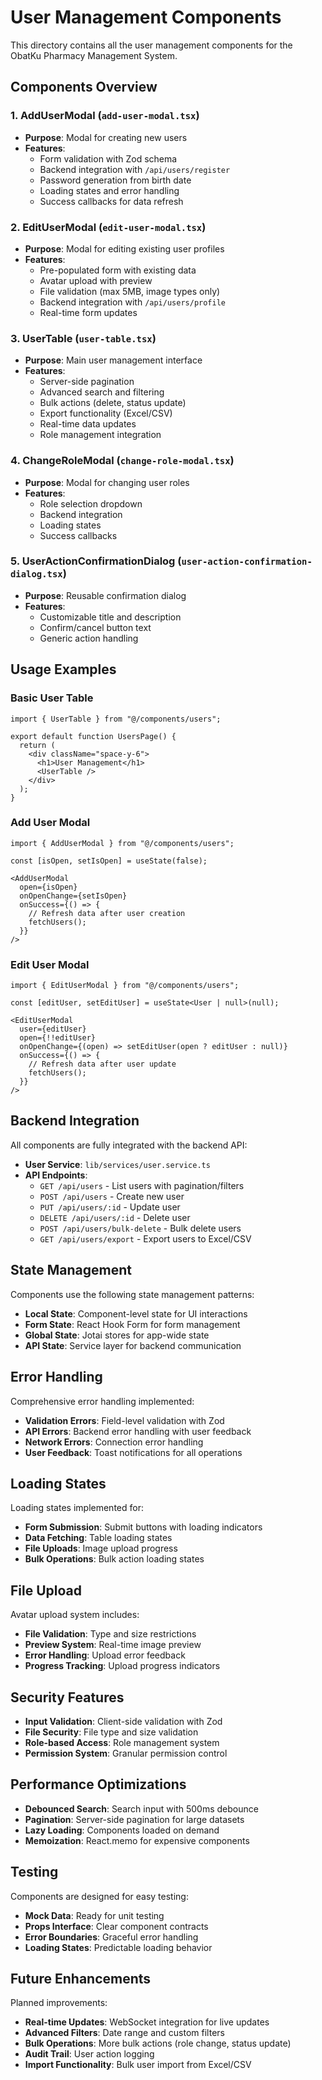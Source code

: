 # User Management Components

This directory contains all the user management components for the ObatKu Pharmacy Management System.

## Components Overview

### 1. AddUserModal (`add-user-modal.tsx`)
- **Purpose**: Modal for creating new users
- **Features**: 
  - Form validation with Zod schema
  - Backend integration with `/api/users/register`
  - Password generation from birth date
  - Loading states and error handling
  - Success callbacks for data refresh

### 2. EditUserModal (`edit-user-modal.tsx`)
- **Purpose**: Modal for editing existing user profiles
- **Features**:
  - Pre-populated form with existing data
  - Avatar upload with preview
  - File validation (max 5MB, image types only)
  - Backend integration with `/api/users/profile`
  - Real-time form updates

### 3. UserTable (`user-table.tsx`)
- **Purpose**: Main user management interface
- **Features**:
  - Server-side pagination
  - Advanced search and filtering
  - Bulk actions (delete, status update)
  - Export functionality (Excel/CSV)
  - Real-time data updates
  - Role management integration

### 4. ChangeRoleModal (`change-role-modal.tsx`)
- **Purpose**: Modal for changing user roles
- **Features**:
  - Role selection dropdown
  - Backend integration
  - Loading states
  - Success callbacks

### 5. UserActionConfirmationDialog (`user-action-confirmation-dialog.tsx`)
- **Purpose**: Reusable confirmation dialog
- **Features**:
  - Customizable title and description
  - Confirm/cancel button text
  - Generic action handling

## Usage Examples

### Basic User Table
```tsx
import { UserTable } from "@/components/users";

export default function UsersPage() {
  return (
    <div className="space-y-6">
      <h1>User Management</h1>
      <UserTable />
    </div>
  );
}
```

### Add User Modal
```tsx
import { AddUserModal } from "@/components/users";

const [isOpen, setIsOpen] = useState(false);

<AddUserModal 
  open={isOpen} 
  onOpenChange={setIsOpen}
  onSuccess={() => {
    // Refresh data after user creation
    fetchUsers();
  }}
/>
```

### Edit User Modal
```tsx
import { EditUserModal } from "@/components/users";

const [editUser, setEditUser] = useState<User | null>(null);

<EditUserModal
  user={editUser}
  open={!!editUser}
  onOpenChange={(open) => setEditUser(open ? editUser : null)}
  onSuccess={() => {
    // Refresh data after user update
    fetchUsers();
  }}
/>
```

## Backend Integration

All components are fully integrated with the backend API:

- **User Service**: `lib/services/user.service.ts`
- **API Endpoints**: 
  - `GET /api/users` - List users with pagination/filters
  - `POST /api/users` - Create new user
  - `PUT /api/users/:id` - Update user
  - `DELETE /api/users/:id` - Delete user
  - `POST /api/users/bulk-delete` - Bulk delete users
  - `GET /api/users/export` - Export users to Excel/CSV

## State Management

Components use the following state management patterns:

- **Local State**: Component-level state for UI interactions
- **Form State**: React Hook Form for form management
- **Global State**: Jotai stores for app-wide state
- **API State**: Service layer for backend communication

## Error Handling

Comprehensive error handling implemented:

- **Validation Errors**: Field-level validation with Zod
- **API Errors**: Backend error handling with user feedback
- **Network Errors**: Connection error handling
- **User Feedback**: Toast notifications for all operations

## Loading States

Loading states implemented for:

- **Form Submission**: Submit buttons with loading indicators
- **Data Fetching**: Table loading states
- **File Uploads**: Image upload progress
- **Bulk Operations**: Bulk action loading states

## File Upload

Avatar upload system includes:

- **File Validation**: Type and size restrictions
- **Preview System**: Real-time image preview
- **Error Handling**: Upload error feedback
- **Progress Tracking**: Upload progress indicators

## Security Features

- **Input Validation**: Client-side validation with Zod
- **File Security**: File type and size validation
- **Role-based Access**: Role management system
- **Permission System**: Granular permission control

## Performance Optimizations

- **Debounced Search**: Search input with 500ms debounce
- **Pagination**: Server-side pagination for large datasets
- **Lazy Loading**: Components loaded on demand
- **Memoization**: React.memo for expensive components

## Testing

Components are designed for easy testing:

- **Mock Data**: Ready for unit testing
- **Props Interface**: Clear component contracts
- **Error Boundaries**: Graceful error handling
- **Loading States**: Predictable loading behavior

## Future Enhancements

Planned improvements:

- **Real-time Updates**: WebSocket integration for live updates
- **Advanced Filters**: Date range and custom filters
- **Bulk Operations**: More bulk actions (role change, status update)
- **Audit Trail**: User action logging
- **Import Functionality**: Bulk user import from Excel/CSV
